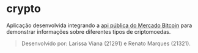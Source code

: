 # crypto

Aplicação desenvolvida integrando a [api pública do Mercado Bitcoin](www.mercadobitcoin.com.br/api-doc/) para demonstrar informações sobre diferentes tipos de criptomoedas.

> Desenvolvido por: Larissa Viana (21291) e Renato Marques (21321).
